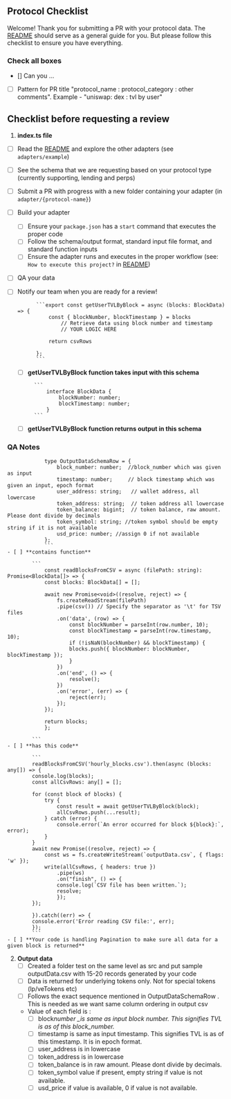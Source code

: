 ## Protocol Checklist

Welcome! Thank you for submitting a PR with your protocol data. The [README](../README.md) should serve as a general guide for you. But please follow this checklist to ensure you have everything.

### Check all boxes

- [] Can you ...

- [ ] Pattern for PR title "protocol_name : protocol_category : other comments". Example - "uniswap: dex : tvl by user"

## Checklist before requesting a review

1. **index.ts file**

- [ ] Read the [README](../README.md) and explore the other adapters (see `adapters/example`)
- [ ] See the schema that we are requesting based on your protocol type (currently supporting, lending and perps)
- [ ] Submit a PR with progress with a new folder containing your adapter (in `adapter/{protocol-name}`)
- [ ] Build your adapter
  - [ ] Ensure your `package.json` has a `start` command that executes the proper code
  - [ ] Follow the schema/output format, standard input file format, and standard function inputs
  - [ ] Ensure the adapter runs and executes in the proper workflow (see: `How to execute this project?` in [README](../README.md))
- [ ] QA your data
- [ ] Notify our team when you are ready for a review!

            ```export const getUserTVLByBlock = async (blocks: BlockData) => {
                const { blockNumber, blockTimestamp } = blocks
                    // Retrieve data using block number and timestamp
                    // YOUR LOGIC HERE

                return csvRows

            };
            ```

  - [ ] **getUserTVLByBlock function takes input with this schema**

          ```
              interface BlockData {
                  blockNumber: number;
                  blockTimestamp: number;
              }
          ```

  - [ ] **getUserTVLByBlock function returns output in this schema**

### QA Notes

<!--- Please provide any notes or unique cases from your QA -->

                type OutputDataSchemaRow = {
                    block_number: number;  //block_number which was given as input
                    timestamp: number;     // block timestamp which was given an input, epoch format
                    user_address: string;   // wallet address, all lowercase
                    token_address: string;  // token address all lowercase
                    token_balance: bigint;  // token balance, raw amount. Please dont divide by decimals
                    token_symbol: string; //token symbol should be empty string if it is not available
                    usd_price: number; //assign 0 if not available
                };
                ```
    - [ ] **contains function**

            ```
                const readBlocksFromCSV = async (filePath: string): Promise<BlockData[]> => {
                const blocks: BlockData[] = [];

                await new Promise<void>((resolve, reject) => {
                    fs.createReadStream(filePath)
                    .pipe(csv()) // Specify the separator as '\t' for TSV files
                    .on('data', (row) => {
                        const blockNumber = parseInt(row.number, 10);
                        const blockTimestamp = parseInt(row.timestamp, 10);
                        if (!isNaN(blockNumber) && blockTimestamp) {
                        blocks.push({ blockNumber: blockNumber, blockTimestamp });
                        }
                    })
                    .on('end', () => {
                        resolve();
                    })
                    .on('error', (err) => {
                        reject(err);
                    });
                });

                return blocks;
                };

            ```
    - [ ] **has this code**

            ```
            readBlocksFromCSV('hourly_blocks.csv').then(async (blocks: any[]) => {
            console.log(blocks);
            const allCsvRows: any[] = [];

            for (const block of blocks) {
                try {
                    const result = await getUserTVLByBlock(block);
                    allCsvRows.push(...result);
                } catch (error) {
                    console.error(`An error occurred for block ${block}:`, error);
                }
            }
            await new Promise((resolve, reject) => {
                const ws = fs.createWriteStream(`outputData.csv`, { flags: 'w' });
                write(allCsvRows, { headers: true })
                    .pipe(ws)
                    .on("finish", () => {
                    console.log(`CSV file has been written.`);
                    resolve;
                    });
            });

            }).catch((err) => {
            console.error('Error reading CSV file:', err);
            });
            ```
    - [ ] **Your code is handling Pagination to make sure all data for a given block is returned**

2. **Output data**
   - [ ] Created a folder test on the same level as src and put sample outputData.csv with 15-20 records generated by your code
   - [ ] Data is returned for underlying tokens only. Not for special tokens (lp/veTokens etc)
   - [ ] Follows the exact sequence mentioned in OutputDataSchemaRow . This is needed as we want same column ordering in output csv
   - Value of each field is :
     - [ ] block*number \_is same as input block number. This signifies TVL is as of this block_number.*
     - [ ] timestamp is same as input timestamp. This signifies TVL is as of this timestamp. It is in epoch format.
     - [ ] user_address is in lowercase
     - [ ] token_address is in lowercase
     - [ ] token_balance is in raw amount. Please dont divide by decimals.
     - [ ] token_symbol value if present, empty string if value is not available.
     - [ ] usd_price if value is available, 0 if value is not available.
